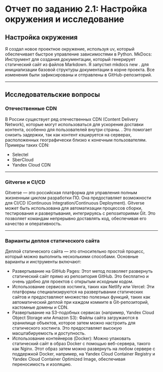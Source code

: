# Отчет по заданию 2.1: Настройка окружения и исследование

## Настройка окружения

Я создал новое проектное окружение, используя uv, который обеспечивает быстрое управление зависимостями в Python. MkDocs: Инструмент для создания документации, который генерирует статический сайт из файлов Markdown. Я запустил mkdocs new . для инициализации базовой структуры документации в корне проекта.
Все изменения были зафиксированы и отправлены в GitHub-репозиторий.

***

## Исследовательские вопросы

### Отечественные CDN

В России существует ряд отечественных CDN (Content Delivery Network), которые могут использоваться для ускорения доставки контента, особенно для пользователей внутри страны. . Это помогает снизить задержки, так как контент кэшируется на серверах, расположенных географически близко к конечным пользователям. Примеры таких CDN:

- Selectel
- SberCloud
- Yandex Cloud CDN

***

### Gitverse и CI/CD

Gitverse — это российская платформа для управления полным жизненным циклом разработки ПО. Она предоставляет возможности для CI/CD (Continuous Integration/Continuous Deployment). Gitverse может быть использована для автоматизации процессов сборки, тестирования и развертывания, интегрируясь с репозиториями Git. Это позволяет командам непрерывно доставлять код, обеспечивая его качество и оперативность.

***

### Варианты деплоя статического сайта

Деплой статического сайта — это относительно простой процесс, который можно выполнить несколькими способами. Основные варианты и инструменты включают:

- Развертывание на GitHub Pages: Этот метод позволяет развернуть статический сайт прямо из репозитория GitHub. Это бесплатно и очень удобно для проектов с открытым исходным кодом.
- Использование сервисов хостинга, таких как Netlify или Vercel: Эти платформы специализируются на развертывании статических сайтов и предоставляют множество полезных функций, таких как автоматический деплой при каждом коммите в Git-репозиторий, кастомные домены и CDN.
- Развертывание на S3-подобных сервисах (например, Yandex Cloud Object Storage или Amazon S3): Файлы сайта загружаются в хранилище объектов, которое затем можно настроить для статического хостинга. Это предоставляет высокую масштабируемость и доступность.
- Использование контейнеров (Docker): Можно упаковать статический сайт в образ Docker с помощью веб-сервера, такого как Nginx. Этот образ затем можно развернуть на любом сервере с поддержкой Docker, например, на Yandex Cloud Container Registry и Yandex Cloud Container Optimized Image, обеспечивая переносимость и изоляцию.

